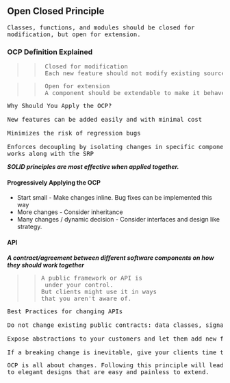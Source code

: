 ## Open Closed Principle
<pre>
Classes, functions, and modules should be closed for
modification, but open for extension.
</pre>
### OCP Definition Explained
>> <pre> Closed for modification <br> Each new feature should not modify existing source code </pre>

>> <pre> Open for extension <br> A component should be extendable to make it behave in new way </pre>
<pre>
Why Should You Apply the OCP?

New features can be added easily and with minimal cost

Minimizes the risk of regression bugs

Enforces decoupling by isolating changes in specific components,
works along with the SRP
</pre>
***SOLID principles are most effective when applied together.***
#### Progressively Applying the OCP
* Start small - Make changes inline. Bug fixes can be implemented this way
* More changes - Consider inheritance
* Many changes / dynamic decision - Consider interfaces and design like strategy.
#### API
***A contract/agreement between different software components on how they should work together***
>><pre>A public framework or API is <br> under your control. <br>But clients might use it in ways<br>that you aren't aware of.</pre>
<pre>
Best Practices for changing APIs

Do not change existing public contracts: data classes, signatures

Expose abstractions to your customers and let them add new feature on top of the framework.

If a breaking change is inevitable, give your clients time to adapt.
</pre>
<pre>
OCP is all about changes. Following this principle will lead
to elegant designs that are easy and painless to extend.
</pre>
